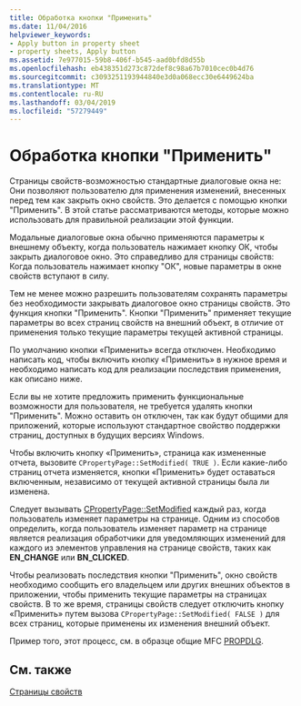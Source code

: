 ```yaml
---
title: Обработка кнопки "Применить"
ms.date: 11/04/2016
helpviewer_keywords:
- Apply button in property sheet
- property sheets, Apply button
ms.assetid: 7e977015-59b8-406f-b545-aad0bfd8d55b
ms.openlocfilehash: eb438351d273c872def8c98a67b7010cec0b4d76
ms.sourcegitcommit: c3093251193944840e3d0a068ecc30e6449624ba
ms.translationtype: MT
ms.contentlocale: ru-RU
ms.lasthandoff: 03/04/2019
ms.locfileid: "57279449"
---
```

# <a name="handling-the-apply-button"></a>Обработка кнопки "Применить"

Страницы свойств-возможностью стандартные диалоговые окна не: Они позволяют пользователю для применения изменений, внесенных перед тем как закрыть окно свойств. Это делается с помощью кнопки "Применить". В этой статье рассматриваются методы, которые можно использовать для правильной реализации этой функции.

Модальные диалоговые окна обычно применяются параметры к внешнему объекту, когда пользователь нажимает кнопку ОК, чтобы закрыть диалоговое окно. Это справедливо для страницы свойств: Когда пользователь нажимает кнопку "ОК", новые параметры в окне свойств вступают в силу.

Тем не менее можно разрешить пользователям сохранять параметры без необходимости закрывать диалоговое окно страницы свойств. Это функция кнопки "Применить". Кнопки "Применить" применяет текущие параметры во всех страниц свойств на внешний объект, в отличие от применения только текущие параметры текущей активной страницы.

По умолчанию кнопки «Применить» всегда отключен. Необходимо написать код, чтобы включить кнопку «Применить» в нужное время и необходимо написать код для реализации последствия применения, как описано ниже.

Если вы не хотите предложить применить функциональные возможности для пользователя, не требуется удалять кнопки "Применить". Можно оставить он отключен, так как будут общими для приложений, которые используют стандартное свойство поддержки страниц, доступных в будущих версиях Windows.

Чтобы включить кнопку «Применить», страница как измененные отчета, вызовите `CPropertyPage::SetModified( TRUE )`. Если какие-либо страниц отчета изменяется, кнопки «Применить» будет оставаться включенным, независимо от текущей активной страницы была ли изменена.

Следует вызывать [CPropertyPage::SetModified](../mfc/reference/cpropertypage-class.md#setmodified) каждый раз, когда пользователь изменяет параметры на странице. Одним из способов определить, когда пользователь изменяет параметр на странице является реализация обработчики для уведомляющих изменений для каждого из элементов управления на странице свойств, таких как **EN_CHANGE** или **BN_CLICKED**.

Чтобы реализовать последствия кнопки "Применить", окно свойств необходимо сообщить его владельцем или других внешних объектов в приложении, чтобы применить текущие параметры на страницах свойств. В то же время, страницы свойств следует отключить кнопку «Применить» путем вызова `CPropertyPage::SetModified( FALSE )` для всех страниц, которые применены их изменения внешний объект.

Пример того, этот процесс, см. в образце общие MFC [PROPDLG](../visual-cpp-samples.md).

## <a name="see-also"></a>См. также

[Страницы свойств](../mfc/property-sheets-mfc.md)
